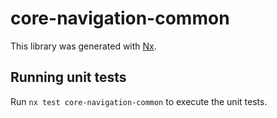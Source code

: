 # core-navigation-common

This library was generated with [Nx](https://nx.dev).


## Running unit tests

Run `nx test core-navigation-common` to execute the unit tests.

